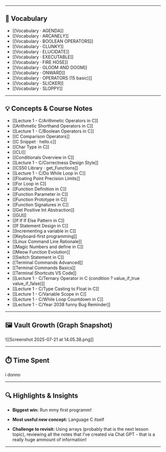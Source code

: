 
---

## 📖 Vocabulary

- [[Vocabulary · AGENDA]]
- [[Vocabulary · ARCANELY]]
- [[Vocabulary · BOOLEAN OPERATORS]]
- [[Vocabulary · CLUNKY]]
- [[Vocabulary · ELUCIDATE]]
- [[Vocabulary · EXECUTABLE]]
- [[Vocabulary · FIRE HOSE]]
- [[Vocabulary · GLOOM AND DOOM]]
- [[Vocabulary · ONWARD]]
- [[Vocabulary · OPERATORS (15 basic)]]
- [[Vocabulary · SLICKER]]
- [[Vocabulary · SLOPPY]]

---

## 💡 Concepts & Course Notes

- [[Lecture 1 - C/Arithmetic Operators in C]]
- [[Arithmetic Shorthand Operators in C]]
- [[Lecture 1 - C/Boolean Operators in C]]
- [[C Comparison Operators]]
- [[C Snippet · hello.c]]
- [[Char Type in C]]
- [[CLI]]
- [[Conditionals Overview in C]]
- [[Lecture 1 - C/Correctness Design Style]]
- [[CS50 Library · get_Functions]]
- [[Lecture 1 - C/Do While Loop in C]]
- [[Floating Point Precision Limits]]
- [[For Loop in C]]
- [[Function Definition in C]]
- [[Function Parameter in C]]
- [[Function Prototype in C]]
- [[Function Signatures in C]]
- [[Get Positive Int Abstraction]]
- [[GUI]]
- [[If If If Else Pattern in C]]
- [[If Statement Design in C]]
- [[Incrementing a variable in C]]
- [[Keyboard-first programming]]
- [[Linux Command Line Rationale]]
- [[Magic Numbers and define in C]]
- [[Meow Function Evolution]]
- [[Switch Statement in C]]
- [[Terminal Commands Advanced]]
- [[Terminal Commands Basics]]
- [[Terminal Shortcuts VS Code]]
- [[Lecture 1 - C/Ternary Operator in C (condition ? value_if_true  value_if_false)]]
- [[Lecture 1 - C/Type Casting to Float in C]]
- [[Lecture 1 - C/Variable Scope in C]]
- [[Lecture 1 - C/While Loop Countdown in C]]
- [[Lecture 1 - C/Year 2038 funny Bug Reminder]]

---
## 🖼️ Vault Growth (Graph Snapshot)

![[Screenshot 2025-07-21 at 14.05.38.png]]


---

## ⏱️ Time Spent 

i donno 

---

## 🔍 Highlights & Insights

- **Biggest win:** Run mmy first programm! 
    
- **Most useful new concept:** Language C itself
    
- **Challenge to revisit:** Using arrays (probably that is the next lesson topic), reviewing all the notes that I've created via Chat GPT - that is a really huge ammount of information!
    

---